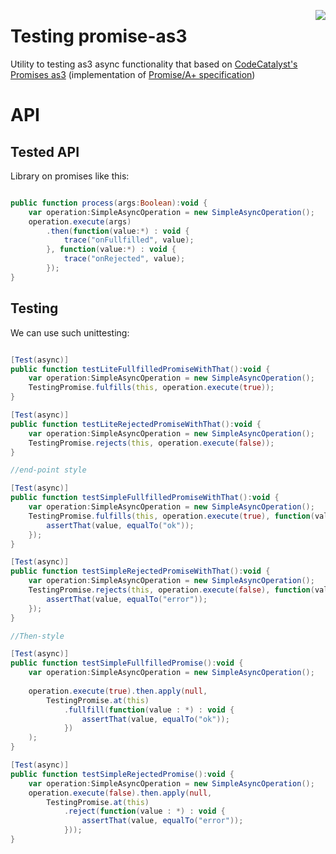 <a href="https://github.com/promises-aplus/promises-spec"><img src="http://promises-aplus.github.com/promises-spec/assets/logo-small.png" align="right" /></a>

Testing promise-as3
===================

Utility to testing as3 async functionality that based on [CodeCatalyst's Promises as3](https://github.com/CodeCatalyst/promise-as3) (implementation of [Promise/A+ specification](https://github.com/promises-aplus/promises-spec))

# API

## Tested API

Library on promises like this:

```actionscript

public function process(args:Boolean):void {
	var operation:SimpleAsyncOperation = new SimpleAsyncOperation();	
	operation.execute(args)
		.then(function(value:*) : void {
			trace("onFullfilled", value);
		}, function(value:*) : void {
			trace("onRejected", value);
		});
}

```

## Testing

We can use such unittesting:

```actionscript

[Test(async)]
public function testLiteFullfilledPromiseWithThat():void {
    var operation:SimpleAsyncOperation = new SimpleAsyncOperation();
    TestingPromise.fulfills(this, operation.execute(true));
}

[Test(async)]
public function testLiteRejectedPromiseWithThat():void {
    var operation:SimpleAsyncOperation = new SimpleAsyncOperation();
    TestingPromise.rejects(this, operation.execute(false));
}

//end-point style

[Test(async)]
public function testSimpleFullfilledPromiseWithThat():void {
    var operation:SimpleAsyncOperation = new SimpleAsyncOperation();
    TestingPromise.fulfills(this, operation.execute(true), function(value:*):void {
        assertThat(value, equalTo("ok"));
    });
}

[Test(async)]
public function testSimpleRejectedPromiseWithThat():void {
    var operation:SimpleAsyncOperation = new SimpleAsyncOperation();
    TestingPromise.rejects(this, operation.execute(false), function(value:*):void {
        assertThat(value, equalTo("error"));
    });
}

//Then-style

[Test(async)]
public function testSimpleFullfilledPromise():void {
	var operation:SimpleAsyncOperation = new SimpleAsyncOperation();
	
	operation.execute(true).then.apply(null, 
		TestingPromise.at(this)
			.fullfill(function(value : *) : void {
				assertThat(value, equalTo("ok"));
			})
	);
}

[Test(async)]
public function testSimpleRejectedPromise():void {
	var operation:SimpleAsyncOperation = new SimpleAsyncOperation();
	operation.execute(false).then.apply(null, 
		TestingPromise.at(this)
			.reject(function(value : *) : void {
				assertThat(value, equalTo("error"));
			}));
}
```
